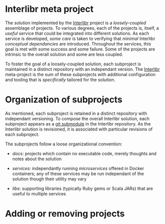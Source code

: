 # Interlibr meta project

The *solution* implemented by the
[Interlibr](https://github.com/Xalgorithms/interlibr) project is a
*loosely-coupled* assemblage of projects. To various degrees, each of
the projects is, itself, a *useful* service that could be integrated
into different solutions. As each service is developed, *some care* is
taken to verifying that *minimal* Interlibr *conceptual dependancies*
are introduced. Throughout the services, this goal is met with some
success and some failure. Some of the projects are intrinsic to the
overall solution and some are less coupled.

To foster the goal of a loosely-coupled solution, each subproject is
maintained in a distinct repository with an independant version. The
[Interlibr](https://github.com/Xalgorithms/interlibr) meta-project is
the sum of these subprojects with additional configuration and
tooling that is *specifically* tailored for the solution.

# Organization of subprojects

As mentioned, each subproject is retained in a distinct repository
with independant versioning. To compose the overall Interlibr
solution, each subproject appears as a [git
submodule](https://git-scm.com/book/en/v2/Git-Tools-Submodules) in the
Interlibr repository. As the Interlibr solution is revisioned, it is
associated with particular revisions of each subproject.

The subprojects follow a loose organizational convention:

* *docs*: projects which contain no executable code, merely thoughts
  and notes about the solution
  
* *services*: independantly running *microservices* offered in Docker
  containers; any of these services may be run independant of the
  solution though their utility may vary
  
* *libs*: supporting libraries (typically Ruby gems or Scala JARs)
  that are useful to multiple services
  
# Adding or removing projects

